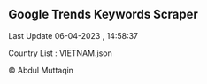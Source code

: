

## Google Trends Keywords Scraper 
 
Last Update 06-04-2023 , 14:58:37

Country List :
VIETNAM.json



© Abdul Muttaqin 
